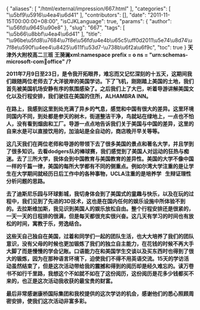 {
    "aliases": [
        "/html/external/impression/667.html"
    ],
    "categories": [
        "\u5bf9\u5916\u4ea4\u6d41"
    ],
    "contributors": [],
    "date": "2011-11-15T00:00:00+08:00",
    "isCJKLanguage": true,
    "params": {
        "author": "\u56fd\u9645\u90e8"
    },
    "slug": "667",
    "tags": [
        "\u5b66\u8bbf\u4ea4\u6d41"
    ],
    "title": "\u96be\u5fd8\u7684\u7f8e\u56fd\u4e4b\u65c5\uff0d2011\u5e74\u8d74\u7f8e\u590f\u4ee4\u8425\u611f\u53d7-\u738b\u6f2a\u6f9c",
    "toc": true
}
**天津外大附校高二三班 王漪澜xml:namespace prefix = o ns = "urn:schemas-microsoft-com:office:office" /?**

**2011年7月9日至23日，是令我开拓眼界，难忘而又记忆深刻的十五天，这期间我们跟随两位老师去了大洋彼岸的美国学访。下了飞机，刚刚踏上美国的土地，我们首先被美国机场安静有序的氛围感染了。之后我们上了大巴，听着导游讲解美国文化以及行程安排，我们驶往在美国的住所，ALHAMBRA INN。** 

**在路上，我感到这里到处充满了异乡的气息，感觉和中国有很大的差异。这里环境同国内不同，到处都是参天的树木，街道整洁干净，鸟就站在绿地上，一点也不怕人，没有看到烟囱和工厂。导游一点点地告诉我们关于美国与中国的差异，这里的自来水是可以直接饮用的，加油站是全自动的，商店晚开早关等等。**

**这几天我们在两位老师和导游的带领下去了很多美国的景点和著名大学，并且学到了很多知识。去看dodgers队的棒球赛，我们感觉到了美国人对运动的狂热与痴迷。去了三所大学，我体会到中国教育与美国教育的差异性。美国的大学不像中国一样的千篇一律，美国的每所大学都有不同的侧重点。例如尔湾大学注重的是让学生在大学期间就经历日后工作中的各种事物，UCLA注重的是培养学   生辩证理性分析问题的思路。** 

**去了迪斯尼乐园与环球影城，我切身体会到了美国式的童趣与快乐，以及在玩的过程中，我们见到了先进的3D技术，这也是在国内任何的娱乐设施中所体验不到的。去拉斯维加斯，我见识到美国人的娱乐放松自由。整个行程安排还是很紧的，一天一天的日程排的很满，但是每天都很充实很兴奋。这几天有学习的时间也有放松的时间，寓教于乐，劳逸结合。**

**这些天自己独自在美国，过着和同学们一起的团队生活，也大大培养了我们的团队意识，没有父母的时候也更加锻炼了我们的独立自主能力，在花钱的时候不再大手大脚了而是慢慢的学会记账。口语能力在和美国学生交谈以及买东西时也得到了很大的锻炼，因为在那种语言环境下，迫使我们不得不用英语交流。15天的学访活动虽然结束了，但是这次活动带给我的震撼和得到的阅历却是经久难忘的。读万卷书不如行千里路，我想这个不如就不如在了这份阅历，这份阅历是花多少钱都买不来的，也正是这次活动我收获的最宝贵的财富。**

**最后非常感谢康桥国际集团和我校提供的这次学访的机会，感谢他们的悉心照顾周密安排，使我们这次活动非富多彩。**

